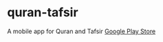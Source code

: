 # quran-tafsir
A mobile app for Quran and Tafsir
[Google Play Store](https://play.google.com/store/apps/details?id=com.mycompany.qurantafsir)
